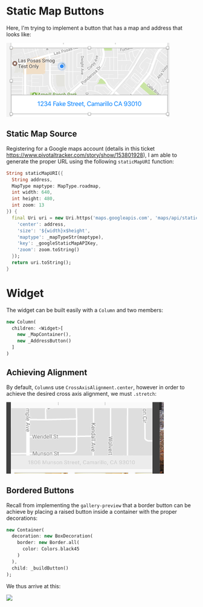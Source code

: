 # Static Map Buttons

Here, I'm trying to implement a button that has a map and address that looks like:

![](./ch09/map-address-spec.png)

## Static Map Source

Registering for a Google maps account (details in this ticket https://www.pivotaltracker.com/story/show/153801928), I am able to generate the proper URL using the following `staticMapURI` function:

```dart
String staticMapURI({
  String address,
  MapType maptype: MapType.roadmap,
  int width: 640,
  int height: 480,
  int zoom: 13
}) {
  final Uri uri = new Uri.https('maps.googleapis.com', 'maps/api/staticmap', {
    'center': address,
    'size': '${width}x$height',
    'maptype': _mapTypeStr(maptype),
    'key': _googleStaticMapAPIKey,
    'zoom': zoom.toString()
  });
  return uri.toString();
}
```

# Widget

The widget can be built easily with a `Column` and two members:

```dart
new Column(
  children: <Widget>[
    new _MapContainer(),
    new _AddressButton()
  ]
)
```

## Achieving Alignment

By default, `Column`s use `CrossAxisAlignment.center`, however in order to achieve the desired cross axis alignment, we must `.stretch`:

![](./ch09/stretch-align.png)

## Bordered Buttons

Recall from implementing the `gallery-preview` that a border button can be achieve by placing a raised button inside a container with the proper decorations:

```dart
new Container(
  decoration: new BoxDecoration(
    border: new Border.all(
      color: Colors.black45
    )
  ),
  child: _buildButton()
);
```

We thus arrive at this:

![](./ch09/address-button.png)

